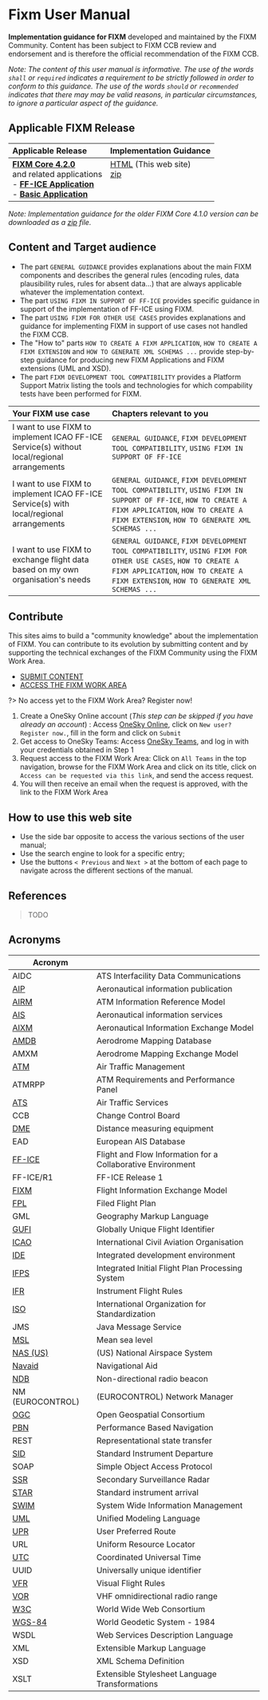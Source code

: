 # Fixm User Manual

**Implementation guidance for FIXM** developed and maintained by the FIXM Community. Content has been subject to FIXM CCB review and endorsement and is therefore the official recommendation of the FIXM CCB. 

*Note: The content of this user manual is informative. The use of the words `shall` or `required` indicates a requirement to be strictly followed in order to conform to this guidance. The use of the words `should` or `recommended` indicates that there may may be valid reasons, in particular circumstances, to ignore a particular aspect of the guidance.*

## Applicable FIXM Release

|Applicable Release| Implementation Guidance |
|:-|:------|
| **[FIXM Core 4.2.0](https://www.fixm.aero/release.pl?rel=FIXM-4.2.0)**<br>and related applications<br>- **[FF-ICE Application](https://www.fixm.aero/release.pl?rel=FFICE-Msg-1.0.0)**<br>- **[Basic Application](https://www.fixm.aero/release.pl?rel=Basic-Msg-1.0.0)** | [HTML]() (This web site)<br>[zip]()<br><br><br>|

*Note: Implementation guidance for the older FIXM Core 4.1.0 version can be downloaded as a [zip](https://www.fixm.aero/documents/FIXM%20Implementation%20Guidance_FIXM%20v4.1.0.zip) file.*

## Content and Target audience

- The part `GENERAL GUIDANCE` provides explanations about the main FIXM components and describes the general rules (encoding rules, data plausibility rules, rules for absent data…) that are always applicable whatever the implementation context.
- The part `USING FIXM IN SUPPORT OF FF-ICE` provides specific guidance in support of the implementation of FF-ICE using FIXM.
- The part `USING FIXM FOR OTHER USE CASES` provides explanations and guidance for implementing FIXM in support of use cases not handled the FIXM CCB.
- The "How to" parts `HOW TO CREATE A FIXM APPLICATION`, `HOW TO CREATE A FIXM EXTENSION` and `HOW TO GENERATE XML SCHEMAS ...` provide step-by-step guidance for producing new FIXM Applications and FIXM extensions (UML and XSD).
- The part `FIXM DEVELOPMENT TOOL COMPATIBILITY` provides a Platform Support Matrix listing the tools and technologies for which compability tests have been performed for FIXM.

| Your FIXM use case | Chapters relevant to you |
|:-|:---| 
| I want to use FIXM to implement ICAO FF-ICE Service(s) without local/regional arrangements | `GENERAL GUIDANCE`, `FIXM DEVELOPMENT TOOL COMPATIBILITY`, `USING FIXM IN SUPPORT OF FF-ICE` |
| I want to use FIXM to implement ICAO FF-ICE Service(s) with local/regional arrangements | `GENERAL GUIDANCE`, `FIXM DEVELOPMENT TOOL COMPATIBILITY`, `USING FIXM IN SUPPORT OF FF-ICE`, `HOW TO CREATE A FIXM APPLICATION`, `HOW TO CREATE A FIXM EXTENSION`, `HOW TO GENERATE XML SCHEMAS ...`|
| I want to use FIXM to exchange flight data based on my own organisation's needs | `GENERAL GUIDANCE`, `FIXM DEVELOPMENT TOOL COMPATIBILITY`, `USING FIXM FOR OTHER USE CASES`, `HOW TO CREATE A FIXM APPLICATION`, `HOW TO CREATE A FIXM EXTENSION`, `HOW TO GENERATE XML SCHEMAS ...` |


## Contribute

This sites aims to build a "community knowledge" about the implementation of FIXM. You can contribute to its evolution by submitting content and by supporting the technical exchanges of the FIXM Community using the FIXM Work Area.

- [SUBMIT CONTENT](https://www.fixm.aero/content/contact.pl?category=Technical&version=Other&versionOther=FIXM%20User%20Manual&details=Describe%20proposed%20content%20here)
- [ACCESS THE FIXM WORK AREA](https://ost.eurocontrol.int/sites/FIXM/SitePages/Home.aspx)

?> No access yet to the FIXM Work Area? Register now!

1. Create a OneSky Online account (*This step can be skipped if you have already an account*) : Access [OneSky Online](https://ext.eurocontrol.int/), click on `New user? Register now.`, fill in the form and click on `Submit`
2. Get access to OneSky Teams: Access [OneSky Teams](https://ost.eurocontrol.int/Pages/default.aspx), and log in with your credentials obtained in Step 1
3. Request access to the FIXM Work Area: Click on `All Teams` in the top navigation, browse for the FIXM Work Area and click on its title, click on `Access can be requested via this link`, and send the access request.
4. You will then receive an email when the request is approved, with the link to the FIXM Work Area

## How to use this web site

- Use the side bar opposite to access the various sections of the user manual;
- Use the search engine to look for a specific entry;
- Use the buttons `< Previous` and `Next >` at the bottom of each page to navigate across the different sections of the manual.


## References

> TODO

## Acronyms

| **Acronym** |                                                                          |
|-------------|--------------------------------------------------------------------------|
| AIDC | ATS Interfacility Data Communications |
| [AIP](http://airm.aero/viewer/1.0.0/includes-supplements/contextual-model-abbreviations.html#AIP) | Aeronautical information publication |
| [AIRM](http://airm.aero/viewer/1.0.0/includes-supplements/contextual-model-abbreviations.html#AIRM) | ATM Information Reference Model |
| [AIS](http://airm.aero/viewer/1.0.0/includes-supplements/contextual-model-abbreviations.html#AIS) | Aeronautical information services |
| [AIXM](http://airm.aero/viewer/1.0.0/includes-supplements/contextual-model-abbreviations.html#AIXM) | Aeronautical Information Exchange Model |
| [AMDB](http://airm.aero/viewer/1.0.0/includes-supplements/contextual-model-abbreviations.html#AMDB) | Aerodrome Mapping Database |
| AMXM | Aerodrome Mapping Exchange Model |
| [ATM](http://airm.aero/viewer/1.0.0/includes-supplements/contextual-model-abbreviations.html#ATM) | Air Traffic Management |
| ATMRPP | ATM Requirements and Performance Panel |
| [ATS](http://airm.aero/viewer/1.0.0/includes-supplements/contextual-model-abbreviations.html#ATS) | Air Traffic Services |
| CCB | Change Control Board |
| [DME](http://airm.aero/viewer/1.0.0/includes-supplements/contextual-model-abbreviations.html#DME) | Distance measuring equipment |
| EAD | European AIS Database |
| [FF-ICE](http://airm.aero/viewer/1.0.0/includes-supplements/contextual-model-abbreviations.html#FF-ICE) | Flight and Flow Information for a Collaborative Environment |
| FF-ICE/R1 | FF-ICE Release 1 |
| [FIXM](http://airm.aero/viewer/1.0.0/includes-supplements/contextual-model-abbreviations.html#FIXM) | Flight Information Exchange Model |
| [FPL](http://airm.aero/viewer/1.0.0/includes-supplements/contextual-model-abbreviations.html#FPL) | Filed Flight Plan |
| GML | Geography Markup Language |
| [GUFI](http://airm.aero/viewer/1.0.0/includes-supplements/contextual-model-abbreviations.html#GUFI) | Globally Unique Flight Identifier |
| [ICAO](http://airm.aero/viewer/1.0.0/includes-supplements/contextual-model-abbreviations.html#ICAO) | International Civil Aviation Organisation |
| [IDE](http://airm.aero/viewer/1.0.0/includes-supplements/contextual-model-abbreviations.html#IDE) | Integrated development environment |
| [IFPS](http://airm.aero/viewer/1.0.0/includes-supplements/contextual-model-abbreviations.html#IFPS) | Integrated Initial Flight Plan Processing System |
| [IFR](http://airm.aero/viewer/1.0.0/includes-supplements/contextual-model-abbreviations.html#IFR) | Instrument Flight Rules |
| [ISO](http://airm.aero/viewer/1.0.0/includes-supplements/contextual-model-abbreviations.html#ISO) | International Organization for Standardization |
| JMS | Java Message Service |
| [MSL](http://airm.aero/viewer/1.0.0/includes-supplements/contextual-model-abbreviations.html#MSL) | Mean sea level |
| [NAS (US)](http://airm.aero/viewer/1.0.0/includes-supplements/contextual-model-abbreviations.html#NAS) | (US) National Airspace System |
| [Navaid](http://airm.aero/viewer/1.0.0/includes-supplements/contextual-model-abbreviations.html#Navaid) | Navigational Aid |
| [NDB](http://airm.aero/viewer/1.0.0/includes-supplements/contextual-model-abbreviations.html#NDB) | Non-directional radio beacon |
| NM (EUROCONTROL) | (EUROCONTROL) Network Manager |
| [OGC](http://airm.aero/viewer/1.0.0/includes-supplements/contextual-model-abbreviations.html#OGC) | Open Geospatial Consortium |
| [PBN](http://airm.aero/viewer/1.0.0/includes-supplements/contextual-model-abbreviations.html#PBN) | Performance Based Navigation |
| REST | Representational state transfer |
| [SID](http://airm.aero/viewer/1.0.0/includes-supplements/contextual-model-abbreviations.html#SID) | Standard Instrument Departure |
| SOAP | Simple Object Access Protocol |
| [SSR](http://airm.aero/viewer/1.0.0/includes-supplements/contextual-model-abbreviations.html#SSR) | Secondary Surveillance Radar |
| [STAR](http://airm.aero/viewer/1.0.0/includes-supplements/contextual-model-abbreviations.html#STAR) | Standard instrument arrival |
| [SWIM](http://airm.aero/viewer/1.0.0/includes-supplements/contextual-model-abbreviations.html#SWIM) | System Wide Information Management |
| [UML](http://airm.aero/viewer/1.0.0/includes-supplements/contextual-model-abbreviations.html#UML) | Unified Modeling Language |
| [UPR](http://airm.aero/viewer/1.0.0/includes-supplements/contextual-model-abbreviations.html#UPR) | User Preferred Route |
| URL | Uniform Resource Locator |
| [UTC](http://airm.aero/viewer/1.0.0/includes-supplements/contextual-model-abbreviations.html#UTC) | Coordinated Universal Time |
| UUID | Universally unique identifier |
| [VFR](http://airm.aero/viewer/1.0.0/includes-supplements/contextual-model-abbreviations.html#VFR) | Visual Flight Rules |
| [VOR](http://airm.aero/viewer/1.0.0/includes-supplements/contextual-model-abbreviations.html#VOR) | VHF omnidirectional radio range |
| [W3C](http://airm.aero/viewer/1.0.0/includes-supplements/contextual-model-abbreviations.html#W3C) | World Wide Web Consortium |
| [WGS-84](http://airm.aero/viewer/1.0.0/includes-supplements/contextual-model-abbreviations.html#WGS84) | World Geodetic System - 1984 |
| WSDL | Web Services Description Language |
| XML | Extensible Markup Language |
| XSD | XML Schema Definition |
| XSLT | Extensible Stylesheet Language Transformations |

